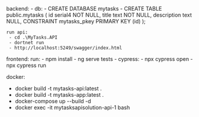 backend:
	- db:
		- CREATE DATABASE mytasks
		- CREATE TABLE public.mytasks (
			id serial4 NOT NULL,
			title text NOT NULL,
			description text NULL,
			CONSTRAINT mytasks_pkey PRIMARY KEY (id)
		);
		
	run api:
	 - cd .\MyTasks.API
	 - dortnet run
	 - http://localhost:5249/swagger/index.html

frontend:
	run:
	- npm install
	- ng serve
	tests
		- cypress:
			- npx cypress open
			- npx cypress run

docker:
 - docker build -t mytasks-api:latest .
 - docker build -t mytasks-app:latest .
 - docker-compose up --build -d
 - docker exec -it mytasksapisolution-api-1 bash
